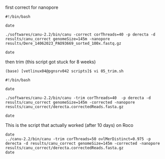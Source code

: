first correct for nanopore
```
#!/bin/bash

date

./softwares/canu-2.2/bin/canu -correct corThreads=40 -p derecta -d results/canu_correct genomeSize=145m -nanopore results/Dere_14062023_PAO93669_sorted_100x.fastq.gz

date
```

then trim (this script got stuck for 8 weeks)
```
(base) [vetlinux04@pgnsrv042 scripts]$ vi 05_trim.sh 

#!/bin/bash

date

./softwares/canu-2.2/bin/canu -trim corThreads=40  -p derecta -d results/canu_correct genomeSize=145m -corrected -nanopore results/canu_correct/derecta.correctedReads.fasta.gz

date
```

This is the script that actually worked (after 10 days) on Roco
```
date
../canu-2.2/bin/canu -trim corThreads=50 ovlMerDistinct=0.975 -p derecta -d results/canu_correct genomeSize=145m -corrected -nanopore results/canu_correct/derecta.correctedReads.fasta.gz
date
```
